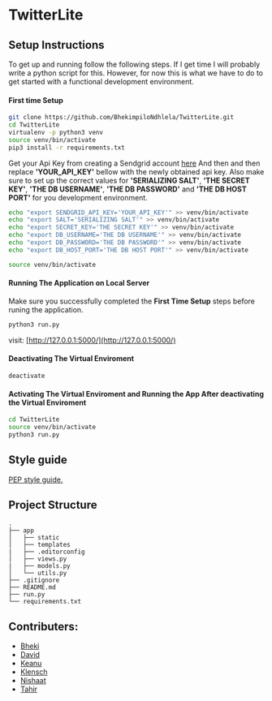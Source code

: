 # TwitterLite

## Setup Instructions
To get up and running follow the following steps. If I get time I will probably write a python
script for this. However, for now this is what we have to do to get started with a functional development environment.

#### First time Setup
```bash
git clone https://github.com/BhekimpiloNdhlela/TwitterLite.git
cd TwitterLite
virtualenv -p python3 venv
source venv/bin/activate
pip3 install -r requirements.txt
```

Get your Api Key from creating a Sendgrid account [here](https://signup.sendgrid.com/) And then and then
replace **'YOUR_API_KEY'** bellow with the newly obtained api key. Also make sure to set up the correct
values for **'SERIALIZING SALT'**, **'THE SECRET KEY'**, **'THE DB USERNAME'**, **'THE DB PASSWORD'**
and **'THE DB HOST PORT'** for you development environment.
```bash
echo "export SENDGRID_API_KEY='YOUR_API_KEY'" >> venv/bin/activate
echo "export SALT='SERIALIZING SALT'" >> venv/bin/activate
echo "export SECRET_KEY='THE SECRET KEY'" >> venv/bin/activate
echo "export DB_USERNAME='THE DB USERNAME'" >> venv/bin/activate
echo "export DB_PASSWORD='THE DB PASSWORD'" >> venv/bin/activate
echo "export DB_HOST_PORT='THE DB HOST PORT'" >> venv/bin/activate

source venv/bin/activate
```

#### Running The Application on Local Server
Make sure you successfully completed the **First Time Setup** steps before runing the application.
```bash
python3 run.py
```
visit: [http://127.0.0.1:5000/](http://127.0.0.1:5000/)

#### Deactivating The Virtual Enviroment
```
deactivate
```

#### Activating The Virtual Enviroment and Running the App After deactivating the Virtual Enviroment
```bash
cd TwitterLite
source venv/bin/activate
python3 run.py
```

## Style guide
  [PEP style guide.](https://www.python.org/dev/peps/pep-0008/)

## Project Structure
```
.
├── app
│   ├── static               
│   ├── templates
|   ├── .editorconfig
│   ├── views.py
|   ├── models.py
│   └── utils.py             
├── .gitignore
├── README.md
├── run.py
└── requirements.txt
```


## Contributers:
* [Bheki](https://github.com/BhekimpiloNdhlela)
* [David](https://github.com/Davidpcw)
* [Keanu](https://github.com/keanuDamon)
* [Klensch](https://github.com/KlenschLucas)
* [Nishaat](https://github.com/stress-princess)
* [Tahir](https://github.com/Hououin47)
